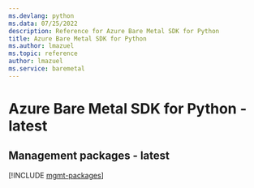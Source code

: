 ```yaml
---
ms.devlang: python
ms.data: 07/25/2022
description: Reference for Azure Bare Metal SDK for Python
title: Azure Bare Metal SDK for Python
ms.author: lmazuel
ms.topic: reference
author: lmazuel
ms.service: baremetal
---
```

# Azure Bare Metal SDK for Python - latest

## Management packages - latest
[!INCLUDE [mgmt-packages](bare-metal-mgmt-index.md)]